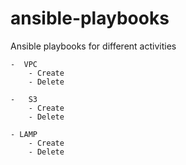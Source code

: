 # ansible-playbooks

Ansible playbooks for different activities

    -  VPC
        - Create
        - Delete
        
    -   S3
        - Create
        - Delete

    - LAMP
        - Create
        - Delete
